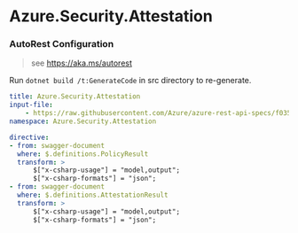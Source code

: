 # Azure.Security.Attestation

### AutoRest Configuration
> see https://aka.ms/autorest

Run `dotnet build /t:GenerateCode` in src directory to re-generate.

``` yaml
title: Azure.Security.Attestation
input-file:
    - https://raw.githubusercontent.com/Azure/azure-rest-api-specs/f0356ad28dd559e4d52b2aa679242a42fa3dc176/specification/attestation/data-plane/Microsoft.Attestation/stable/2020-10-01/attestation.json
namespace: Azure.Security.Attestation

directive:
- from: swagger-document
  where: $.definitions.PolicyResult
  transform: >
      $["x-csharp-usage"] = "model,output";
      $["x-csharp-formats"] = "json";
- from: swagger-document
  where: $.definitions.AttestationResult
  transform: >
      $["x-csharp-usage"] = "model,output";
      $["x-csharp-formats"] = "json";
```
